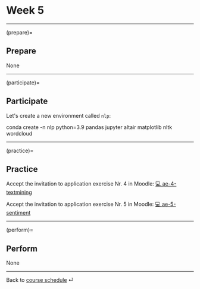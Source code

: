 # Week 5


---

(prepare)=
## Prepare


None

---

(participate)=
## Participate



Let's create a new environment called `nlp`:


conda create -n nlp python=3.9 pandas jupyter altair matplotlib nltk wordcloud


---

(practice)=
## Practice


Accept the invitation to application exercise Nr. 4 in Moodle: [💻 ae-4-textmining](https://e-learning.hdm-stuttgart.de/moodle/mod/page/view.php?id=262131)


Accept the invitation to application exercise Nr. 5 in Moodle: [💻 ae-5-sentiment](https://e-learning.hdm-stuttgart.de/moodle/mod/page/view.php?id=262131)





---

(perform)=
## Perform

None


---

Back to [course schedule](../docs/course-schedule.md) ⏎
